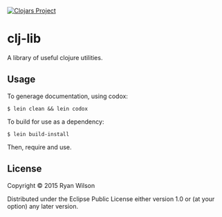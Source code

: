 [![Clojars Project](http://clojars.org/rwilson/clj-lib/latest-version.svg)](http://clojars.org/rwilson/clj-lib)

# clj-lib

A library of useful clojure utilities.

## Usage

To generage documentation, using codox:
```
$ lein clean && lein codox
```

To build for use as a dependency:
```
$ lein build-install
```

Then, require and use.

## License

Copyright © 2015 Ryan Wilson

Distributed under the Eclipse Public License either version 1.0 or (at
your option) any later version.
